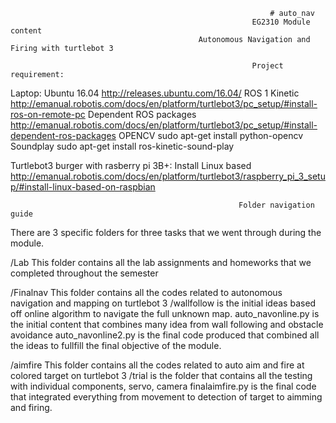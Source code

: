                                                               # auto_nav
                                                          EG2310 Module content
                                              Autonomous Navigation and Firing with turtlebot 3

                                                          Project requirement: 
Laptop:
Ubuntu 16.04  http://releases.ubuntu.com/16.04/
ROS 1 Kinetic http://emanual.robotis.com/docs/en/platform/turtlebot3/pc_setup/#install-ros-on-remote-pc
Dependent ROS packages http://emanual.robotis.com/docs/en/platform/turtlebot3/pc_setup/#install-dependent-ros-packages
OPENCV sudo apt-get install python-opencv
Soundplay sudo apt-get install ros-kinetic-sound-play

Turtlebot3 burger with rasberry pi 3B+:
Install Linux based http://emanual.robotis.com/docs/en/platform/turtlebot3/raspberry_pi_3_setup/#install-linux-based-on-raspbian



                                                       Folder navigation guide
There are 3 specific folders for three tasks that we went through during the module.

/Lab 
This folder contains all the lab assignments and homeworks that we completed throughout the semester

/Finalnav 
This folder contains all the codes related to autonomous navigation and mapping on turtlebot 3
    /wallfollow is the initial ideas based off online algorithm to navigate the full unknown map.
auto_navonline.py is the initial content that combines many idea from wall following and obstacle avoidance
auto_navonline2.py is the final code produced that combined all the ideas to fullfill the final objective of the module.

/aimfire
This folder contains all the codes related to auto aim and fire at colored target on turtlebot 3
    /trial is the folder that contains all the testing with individual components, servo, camera
finalaimfire.py is the final code that integrated everything from movement to detection of target to aimming and firing.
